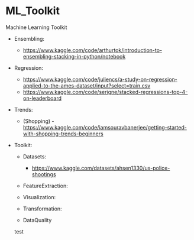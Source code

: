 # ML_Toolkit
Machine Learning Toolkit

- Ensembling:
    - https://www.kaggle.com/code/arthurtok/introduction-to-ensembling-stacking-in-python/notebook

- Regression:
    - https://www.kaggle.com/code/juliencs/a-study-on-regression-applied-to-the-ames-dataset/input?select=train.csv
    - https://www.kaggle.com/code/serigne/stacked-regressions-top-4-on-leaderboard

- Trends:
    - (Shopping) - https://www.kaggle.com/code/iamsouravbanerjee/getting-started-with-shopping-trends-beginners



- Toolkit:

    - Datasets:
        - https://www.kaggle.com/datasets/ahsen1330/us-police-shootings
        

    - FeatureExtraction:
    - Visualization:
    - Transformation:
    - DataQuality


   test
    